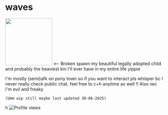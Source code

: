 # waves

<img src="https://github.com/user-attachments/assets/925335f2-3b62-41b5-91cc-c4387f2c339f" size="300" width="150" /> <-- Broken spawn my beautiful legally adopted child and probably the heaviest kin I'll ever have in my entire life yippie

I'm mostly (semi)afk on pony town so if you want to interact pls whisper bc I never really check public chat, feel free to c+h anytime as well !! Also iwc I'm evil and freaky

    (Umm wip still maybe last updated 30-06-2025)

h
![Profile views](https://komarev.com/ghpvc/?username=CynDotEXE)

